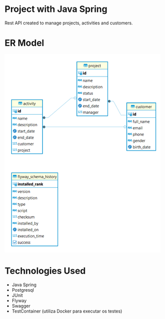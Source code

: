 # Project with Java Spring #
Rest API created to manage projects, activities and customers.
# ER Model #
![ER](https://github.com/pbattistella/backend-api-rest-project/blob/main/Model-ER-Project.png)

# Technologies Used #
- Java Spring
- Postgresql
- JUnit
- Flyway
- Swagger
- TestContainer (utiliza Docker para executar os testes)
